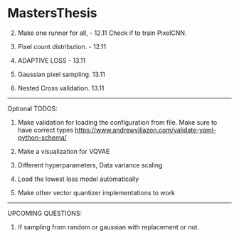 # MastersThesis

2. Make one runner for all, - 12.11
Check if to train PixelCNN. 

3. Pixel count distribution. - 12.11

4. ADAPTIVE LOSS - 13.11

5. Gaussian pixel sampling. 13.11

6. Nested Cross validation. 13.11

---------------------
Optional TODOS:
1. Make validation for loading the configuration from file. Make sure to have correct types
    https://www.andrewvillazon.com/validate-yaml-python-schema/

2. Make a visualization for VQVAE

3. Different hyperparameters, Data variance scaling

4. Load the lowest loss model automatically

5. Make other vector quantizer implementations to work
---------------------------------

UPCOMING QUESTIONS:
 1. If sampling from random or gaussian with replacement or not.
